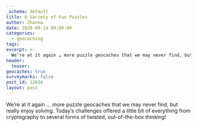 ```yaml
---
_schema: default
title: A Variety of Fun Puzzles
author: Zhanna
date: 2020-09-14 00:00:00
categories:
  - geocaching
tags:
excerpt: >-
  We’re at it again … more puzzle geocaches that we may never find, but really enjoy solving. Today’s challenges offered a little bit of everything from cryptography to several forms of twisted, out-of-the-box thinking!
header:
  teaser:
geocaches: true
surveymarks: false
post_id: 12634
layout: post 
---
```


We’re at it again … more puzzle geocaches that we may never find, but really enjoy solving. Today’s challenges offered a little bit of everything from cryptography to several forms of twisted, out-of-the-box thinking!
